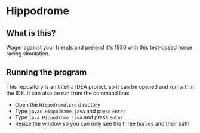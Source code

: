 # Hippodrome
<h2>What is this?</h2>
<p>Wager against your friends and pretend it's 1980 with this text-based horse racing simulation.</p>
<h2>Running the program</h2>
<p>This repository is an IntelliJ IDEA project, so it can be opened and run within the IDE.  It can also be run from the command line:</p>
<ul>
  <li>Open the <code>Hippodrome\src</code> directory</li>
  <li>Type <code>javac Hippodrome.java</code> and press <code>Enter</code></li>
  <li>Type <code>java Hippodrome.java</code> and press <code>Enter</code></li>
  <li>Resize the window so you can only see the three horses and their path</li>
</ul>
